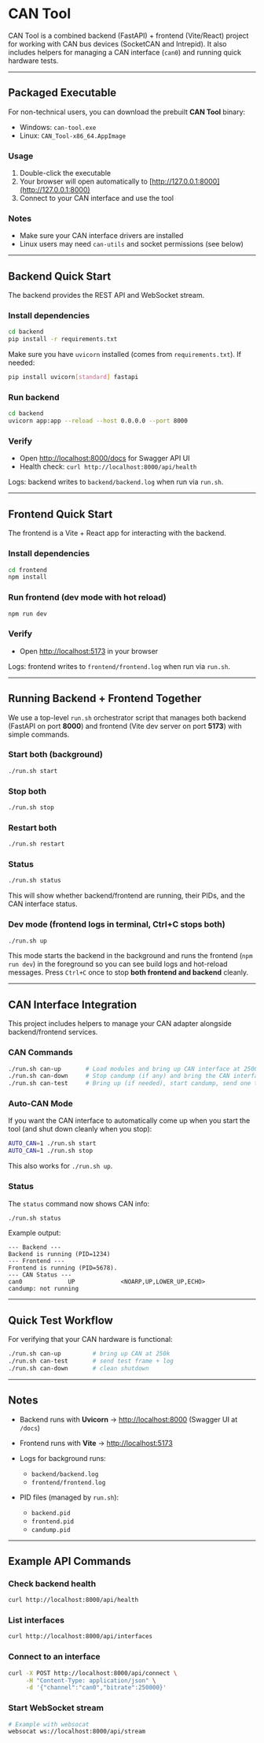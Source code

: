 # CAN Tool

CAN Tool is a combined backend (FastAPI) + frontend (Vite/React) project for working with CAN bus devices (SocketCAN and Intrepid).
It also includes helpers for managing a CAN interface (`can0`) and running quick hardware tests.

---
## Packaged Executable

For non-technical users, you can download the prebuilt **CAN Tool** binary:

- Windows: `can-tool.exe`
- Linux: `CAN_Tool-x86_64.AppImage`

### Usage
1. Double-click the executable
2. Your browser will open automatically to [http://127.0.0.1:8000](http://127.0.0.1:8000)
3. Connect to your CAN interface and use the tool

### Notes
- Make sure your CAN interface drivers are installed
- Linux users may need `can-utils` and socket permissions (see below)

---

## Backend Quick Start

The backend provides the REST API and WebSocket stream.

### Install dependencies

```bash
cd backend
pip install -r requirements.txt
```

Make sure you have `uvicorn` installed (comes from `requirements.txt`). If needed:

```bash
pip install uvicorn[standard] fastapi
```

### Run backend

```bash
cd backend
uvicorn app:app --reload --host 0.0.0.0 --port 8000
```

### Verify

* Open [http://localhost:8000/docs](http://localhost:8000/docs) for Swagger API UI
* Health check: `curl http://localhost:8000/api/health`

Logs: backend writes to `backend/backend.log` when run via `run.sh`.

---

## Frontend Quick Start

The frontend is a Vite + React app for interacting with the backend.

### Install dependencies

```bash
cd frontend
npm install
```

### Run frontend (dev mode with hot reload)

```bash
npm run dev
```

### Verify

* Open [http://localhost:5173](http://localhost:5173) in your browser

Logs: frontend writes to `frontend/frontend.log` when run via `run.sh`.

---

## Running Backend + Frontend Together

We use a top-level `run.sh` orchestrator script that manages both backend (FastAPI on port **8000**) and frontend (Vite dev server on port **5173**) with simple commands.

### Start both (background)

```bash
./run.sh start
```

### Stop both

```bash
./run.sh stop
```

### Restart both

```bash
./run.sh restart
```

### Status

```bash
./run.sh status
```

This will show whether backend/frontend are running, their PIDs, and the CAN interface status.

### Dev mode (frontend logs in terminal, Ctrl+C stops both)

```bash
./run.sh up
```

This mode starts the backend in the background and runs the frontend (`npm run dev`) in the foreground so you can see build logs and hot-reload messages.
Press `Ctrl+C` once to stop **both frontend and backend** cleanly.

---

## CAN Interface Integration

This project includes helpers to manage your CAN adapter alongside backend/frontend services.

### CAN Commands

```bash
./run.sh can-up       # Load modules and bring up CAN interface at 250000 bps
./run.sh can-down     # Stop candump (if any) and bring the CAN interface down
./run.sh can-test     # Bring up (if needed), start candump, send one test frame, show log
```

### Auto-CAN Mode

If you want the CAN interface to automatically come up when you start the tool (and shut down cleanly when you stop):

```bash
AUTO_CAN=1 ./run.sh start
AUTO_CAN=1 ./run.sh stop
```

This also works for `./run.sh up`.

### Status

The `status` command now shows CAN info:

```bash
./run.sh status
```

Example output:

```
--- Backend ---
Backend is running (PID=1234)
--- Frontend ---
Frontend is running (PID=5678).
--- CAN Status ---
can0             UP             <NOARP,UP,LOWER_UP,ECHO>
candump: not running
```

---

## Quick Test Workflow

For verifying that your CAN hardware is functional:

```bash
./run.sh can-up         # bring up CAN at 250k
./run.sh can-test       # send test frame + log
./run.sh can-down       # clean shutdown
```

---

## Notes

* Backend runs with **Uvicorn** → [http://localhost:8000](http://localhost:8000) (Swagger UI at `/docs`)
* Frontend runs with **Vite** → [http://localhost:5173](http://localhost:5173)
* Logs for background runs:

  * `backend/backend.log`
  * `frontend/frontend.log`
* PID files (managed by `run.sh`):

  * `backend.pid`
  * `frontend.pid`
  * `candump.pid`

---

## Example API Commands

### Check backend health

```bash
curl http://localhost:8000/api/health
```

### List interfaces

```bash
curl http://localhost:8000/api/interfaces
```

### Connect to an interface

```bash
curl -X POST http://localhost:8000/api/connect \
     -H "Content-Type: application/json" \
     -d '{"channel":"can0","bitrate":250000}'
```

### Start WebSocket stream

```bash
# Example with websocat
websocat ws://localhost:8000/api/stream
```